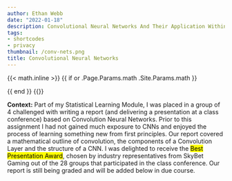 ```yaml
---
author: Ethan Webb
date: "2022-01-18"
description: Convolutional Neural Networks And Their Application Within Image Categorisation
tags:
- shortcodes
- privacy
thumbnail: /conv-nets.png
title: Convolutional Neural Networks
---
```


<!-- START Keep For Maths -->
{{< math.inline >}}
{{ if or .Page.Params.math .Site.Params.math }}

<!-- KaTeX -->
<link rel="stylesheet" href="https://cdn.jsdelivr.net/npm/katex@0.11.1/dist/katex.min.css" integrity="sha384-zB1R0rpPzHqg7Kpt0Aljp8JPLqbXI3bhnPWROx27a9N0Ll6ZP/+DiW/UqRcLbRjq" crossorigin="anonymous">
<script defer src="https://cdn.jsdelivr.net/npm/katex@0.11.1/dist/katex.min.js" integrity="sha384-y23I5Q6l+B6vatafAwxRu/0oK/79VlbSz7Q9aiSZUvyWYIYsd+qj+o24G5ZU2zJz" crossorigin="anonymous"></script>
<script defer src="https://cdn.jsdelivr.net/npm/katex@0.11.1/dist/contrib/auto-render.min.js" integrity="sha384-kWPLUVMOks5AQFrykwIup5lo0m3iMkkHrD0uJ4H5cjeGihAutqP0yW0J6dpFiVkI" crossorigin="anonymous" onload="renderMathInElement(document.body);"></script>
{{ end }}
{{</ math.inline >}}
<!-- END Keep For Maths -->

**Context:** Part of my Statistical Learning Module, I was placed in a group of 4 challenged with writing a report (and delivering a presentation at a class conference) based on Convolution Neural Networks. Prior to this assignment I had not gained much exposure to CNNs and enjoyed the process of learning something new from first principles. Our report covered a mathematical outline of convolution, the components of a Convolution Layer and the structure of a CNN. I was delighted to receive the <mark>Best Presentation Award</mark>, chosen by industry representatives from SkyBet Gaming out of the 28 groups that participated in the class conference. Our report is still being graded and will be added below in due course.